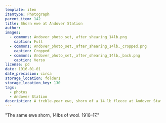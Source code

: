 ```yaml
---
template: item
itemtype: Photograph
parent_item: 142
title: Shorn ewe at Andover Station
author: 
images:
  - commons: Andover_photo_set,_after_shearing_14lb.png
    caption: Full
  - commons: Andover_photo_set,_after_shearing_14lb,_cropped.png
    caption: Cropped
  - commons: Andover_photo_set,_after_shearing_14lb,_back.png
    caption: Verso
license: pd
date: 1916-01-01
date_precision: circa
storage_location: folder1
storage_location_key: 130
tags:
  - photos
  - Andover Station
description: A treble-year ewe, shorn of a 14 lb fleece at Andover Station, 1916 or '17.
---
```


"The same ewe shorn, 14lbs of wool. 1916–17."
